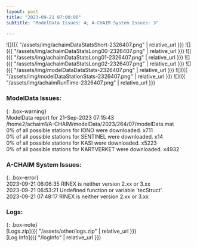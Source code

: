 ```yaml
---
layout: post
title: "2023-09-21 07:00:00"
subtitle: "ModelData Issues: 4; A-CHAIM System Issues: 3"

---
```


![]({{ "/assets/img/achaimDataStatsShort-2326407.png" | relative_url }})
![]({{ "/assets/img/achaimDataStatsLong00-2326407.png" | relative_url }})
![]({{ "/assets/img/achaimDataStatsLong01-2326407.png" | relative_url }})
![]({{ "/assets/img/achaimDataStatsLong02-2326407.png" | relative_url }})
![]({{ "/assets/img/modelDataDataStats-2326407.png" | relative_url }})
![]({{ "/assets/img/modelDataStationStats-2326407.png" | relative_url }})
![]({{ "/assets/img/achaimRunTime-2326407.png" | relative_url }})


### ModelData Issues:  
  
{: .box-warning}  
 ModelData report for 21-Sep-2023 07:15:43   
 /home2/achaim1/A-CHAIM/modelData/2023/264/07/modelData.mat   
 0% of all possible stations for IONO were downloaded. x711   
 0% of all possible stations for SENTINEL were downloaded. x14   
 0% of all possible stations for KASI were downloaded. x5223   
 0% of all possible stations for KARTVERKET were downloaded. x4932   
  
### A-CHAIM System Issues:  
  
{: .box-error}  
2023-09-21 06:06:35 RINEX is neither version 2.xx or 3.xx  
2023-09-21 06:53:21 Undefined function or variable 'tecStruct'.  
2023-09-21 07:48:17 RINEX is neither version 2.xx or 3.xx  

### Logs:  
  
{: .box-note}  
[Logs.zip]({{ "/assets/other/logs.zip" | relative_url }})  
[Log Info]({{ "/logInfo" | relative_url }})  
